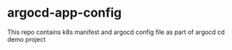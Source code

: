 # argocd-app-config
This repo contains k8s manifest and argocd config file as part of argocd cd demo project
